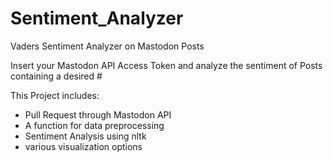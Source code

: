 # Sentiment_Analyzer
Vaders Sentiment Analyzer on Mastodon Posts

Insert your Mastodon API Access Token and analyze the sentiment of Posts containing a desired #

This Project includes:

- Pull Request through Mastodon API
- A function for data preprocessing
- Sentiment Analysis using nltk
- various visualization options
